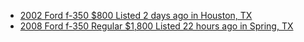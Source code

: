 - [2002 Ford f-350 $800 Listed 2 days ago in Houston, TX](https://www.facebook.com/marketplace/item/1965994037502023)
- [2008 Ford f-350 Regular $1,800 Listed 22 hours ago in Spring, TX](https://www.facebook.com/marketplace/item/1821070068790627)
